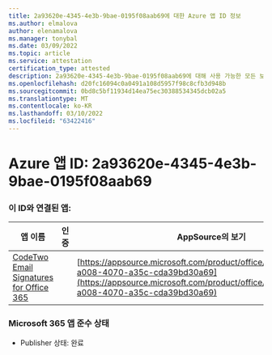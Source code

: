 ```yaml
---
title: 2a93620e-4345-4e3b-9bae-0195f08aab69에 대한 Azure 앱 ID 정보
ms.author: elmalova
author: elenamalova
ms.manager: tonybal
ms.date: 03/09/2022
ms.topic: article
ms.service: attestation
certification_type: attested
description: 2a93620e-4345-4e3b-9bae-0195f08aab69에 대해 사용 가능한 모든 보안 및 규정 준수 정보입니다.
ms.openlocfilehash: d20fc16094c0a0491a108d5957f98c8cfb3d948b
ms.sourcegitcommit: 0bd8c5bf11934d14ea75ec30388534345dcb02a5
ms.translationtype: MT
ms.contentlocale: ko-KR
ms.lasthandoff: 03/10/2022
ms.locfileid: "63422416"
---
```

# <a name="azure-app-id-2a93620e-4345-4e3b-9bae-0195f08aab69"></a>Azure 앱 ID: 2a93620e-4345-4e3b-9bae-0195f08aab69


### <a name="apps-associated-with-this-id"></a>이 ID와 연결된 앱:
| **앱 이름** | **인증** | **AppSource의 보기** |
|--------------|---------------|-----------------------|
| [CodeTwo Email Signatures for Office 365](https://docs.microsoft.com/microsoft-365-app-certification/forward/codetwo.3d2daeb9-a008-4070-a35c-cda39bd30a69) |  | [https://appsource.microsoft.com/product/office/codetwo.3d2daeb9-a008-4070-a35c-cda39bd30a69](https://appsource.microsoft.com/product/office/codetwo.3d2daeb9-a008-4070-a35c-cda39bd30a69) |

### <a name="microsoft-365-app-compliance-status"></a>Microsoft 365 앱 준수 상태
- Publisher 상태: 완료
